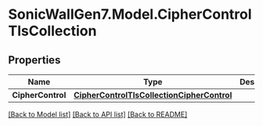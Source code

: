 # SonicWallGen7.Model.CipherControlTlsCollection

## Properties

Name | Type | Description | Notes
------------ | ------------- | ------------- | -------------
**CipherControl** | [**CipherControlTlsCollectionCipherControl**](CipherControlTlsCollectionCipherControl.md) |  | [optional] 

[[Back to Model list]](../README.md#documentation-for-models) [[Back to API list]](../README.md#documentation-for-api-endpoints) [[Back to README]](../README.md)

